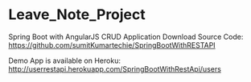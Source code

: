 # Leave_Note_Project
Spring Boot with AngularJS CRUD Application 
Download Source Code:  https://github.com/sumitKumartechie/SpringBootWithRESTAPI

Demo App is available on Heroku:  http://userrestapi.herokuapp.com/SpringBootWithRestApi/users
